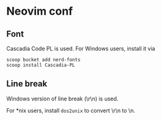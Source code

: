 # Neovim conf

## Font

Cascadia Code PL is used. For Windows users, install it via

```
scoop bucket add nerd-fonts
scoop install Cascadia-PL
```

## Line break

Windows version of line break (\r\n) is used. 

For \*nix users,  install `dos2unix` to convert \r\n to \n.
